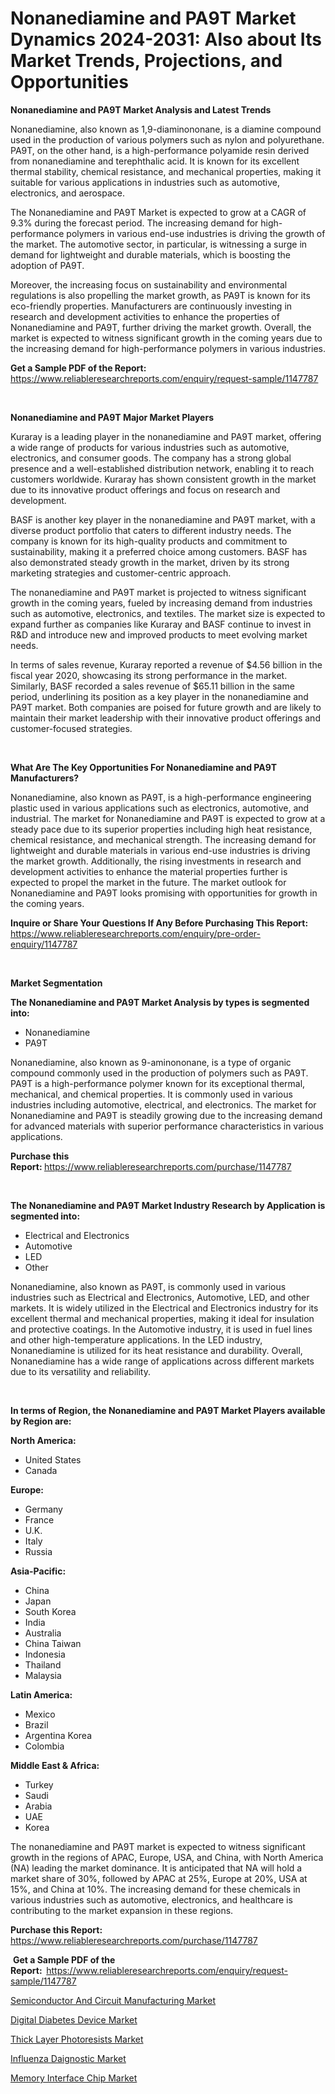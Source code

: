 <p><h1>Nonanediamine and PA9T Market Dynamics 2024-2031: Also about Its Market Trends, Projections, and Opportunities</h1></p><p><strong>Nonanediamine and PA9T Market Analysis and Latest Trends</strong></p>
<p><p>Nonanediamine, also known as 1,9-diaminononane, is a diamine compound used in the production of various polymers such as nylon and polyurethane. PA9T, on the other hand, is a high-performance polyamide resin derived from nonanediamine and terephthalic acid. It is known for its excellent thermal stability, chemical resistance, and mechanical properties, making it suitable for various applications in industries such as automotive, electronics, and aerospace.</p><p>The Nonanediamine and PA9T Market is expected to grow at a CAGR of 9.3% during the forecast period. The increasing demand for high-performance polymers in various end-use industries is driving the growth of the market. The automotive sector, in particular, is witnessing a surge in demand for lightweight and durable materials, which is boosting the adoption of PA9T.</p><p>Moreover, the increasing focus on sustainability and environmental regulations is also propelling the market growth, as PA9T is known for its eco-friendly properties. Manufacturers are continuously investing in research and development activities to enhance the properties of Nonanediamine and PA9T, further driving the market growth. Overall, the market is expected to witness significant growth in the coming years due to the increasing demand for high-performance polymers in various industries.</p></p>
<p><strong>Get a Sample PDF of the Report:&nbsp;</strong> <a href="https://www.reliableresearchreports.com/enquiry/request-sample/1147787">https://www.reliableresearchreports.com/enquiry/request-sample/1147787</a></p>
<p>&nbsp;</p>
<p><strong>Nonanediamine and PA9T Major Market Players</strong></p>
<p><p>Kuraray is a leading player in the nonanediamine and PA9T market, offering a wide range of products for various industries such as automotive, electronics, and consumer goods. The company has a strong global presence and a well-established distribution network, enabling it to reach customers worldwide. Kuraray has shown consistent growth in the market due to its innovative product offerings and focus on research and development.</p><p>BASF is another key player in the nonanediamine and PA9T market, with a diverse product portfolio that caters to different industry needs. The company is known for its high-quality products and commitment to sustainability, making it a preferred choice among customers. BASF has also demonstrated steady growth in the market, driven by its strong marketing strategies and customer-centric approach.</p><p>The nonanediamine and PA9T market is projected to witness significant growth in the coming years, fueled by increasing demand from industries such as automotive, electronics, and textiles. The market size is expected to expand further as companies like Kuraray and BASF continue to invest in R&D and introduce new and improved products to meet evolving market needs.</p><p>In terms of sales revenue, Kuraray reported a revenue of $4.56 billion in the fiscal year 2020, showcasing its strong performance in the market. Similarly, BASF recorded a sales revenue of $65.11 billion in the same period, underlining its position as a key player in the nonanediamine and PA9T market. Both companies are poised for future growth and are likely to maintain their market leadership with their innovative product offerings and customer-focused strategies.</p></p>
<p>&nbsp;</p>
<p><strong>What Are The Key Opportunities For Nonanediamine and PA9T Manufacturers?</strong></p>
<p><p>Nonanediamine, also known as PA9T, is a high-performance engineering plastic used in various applications such as electronics, automotive, and industrial. The market for Nonanediamine and PA9T is expected to grow at a steady pace due to its superior properties including high heat resistance, chemical resistance, and mechanical strength. The increasing demand for lightweight and durable materials in various end-use industries is driving the market growth. Additionally, the rising investments in research and development activities to enhance the material properties further is expected to propel the market in the future. The market outlook for Nonanediamine and PA9T looks promising with opportunities for growth in the coming years.</p></p>
<p><strong>Inquire or Share Your Questions If Any Before Purchasing This Report:</strong> <a href="https://www.reliableresearchreports.com/enquiry/pre-order-enquiry/1147787">https://www.reliableresearchreports.com/enquiry/pre-order-enquiry/1147787</a></p>
<p>&nbsp;</p>
<p><strong>Market Segmentation</strong></p>
<p><strong>The Nonanediamine and PA9T Market Analysis by types is segmented into:</strong></p>
<p><ul><li>Nonanediamine</li><li>PA9T</li></ul></p>
<p><p>Nonanediamine, also known as 9-aminononane, is a type of organic compound commonly used in the production of polymers such as PA9T. PA9T is a high-performance polymer known for its exceptional thermal, mechanical, and chemical properties. It is commonly used in various industries including automotive, electrical, and electronics. The market for Nonanediamine and PA9T is steadily growing due to the increasing demand for advanced materials with superior performance characteristics in various applications.</p></p>
<p><strong>Purchase this Report:&nbsp;</strong><a href="https://www.reliableresearchreports.com/purchase/1147787">https://www.reliableresearchreports.com/purchase/1147787</a></p>
<p>&nbsp;</p>
<p><strong>The Nonanediamine and PA9T Market Industry Research by Application is segmented into:</strong></p>
<p><ul><li>Electrical and Electronics</li><li>Automotive</li><li>LED</li><li>Other</li></ul></p>
<p><p>Nonanediamine, also known as PA9T, is commonly used in various industries such as Electrical and Electronics, Automotive, LED, and other markets. It is widely utilized in the Electrical and Electronics industry for its excellent thermal and mechanical properties, making it ideal for insulation and protective coatings. In the Automotive industry, it is used in fuel lines and other high-temperature applications. In the LED industry, Nonanediamine is utilized for its heat resistance and durability. Overall, Nonanediamine has a wide range of applications across different markets due to its versatility and reliability.</p></p>
<p>&nbsp;</p>
<p><strong>In terms of Region, the Nonanediamine and PA9T Market Players available by Region are:</strong></p>
<p>
    <p> <strong> North America: </strong>
        <ul>
            <li>United States</li>
            <li>Canada</li>
        </ul>
        </p> 
    <p> <strong> Europe: </strong>
        <ul>
            <li>Germany</li>
            <li>France</li>
            <li>U.K.</li>
            <li>Italy</li>
            <li>Russia</li>
        </ul>
        </p> 
    <p> <strong> Asia-Pacific: </strong>
        <ul>
            <li>China</li>
            <li>Japan</li>
            <li>South Korea</li>
            <li>India</li>
            <li>Australia</li>
            <li>China Taiwan</li>
            <li>Indonesia</li>
            <li>Thailand</li>
            <li>Malaysia</li>
        </ul>
        </p> 
    <p> <strong> Latin America: </strong>
        <ul>
            <li>Mexico</li>
            <li>Brazil</li>
            <li>Argentina Korea</li>
            <li>Colombia</li>
        </ul>
        </p> 
    <p> <strong> Middle East & Africa: </strong>
        <ul>
            <li>Turkey</li>
            <li>Saudi</li>
            <li>Arabia</li>
            <li>UAE</li>
            <li>Korea</li>
        </ul>
    </p>
    </p>
<p><p>The nonanediamine and PA9T market is expected to witness significant growth in the regions of APAC, Europe, USA, and China, with North America (NA) leading the market dominance. It is anticipated that NA will hold a market share of 30%, followed by APAC at 25%, Europe at 20%, USA at 15%, and China at 10%. The increasing demand for these chemicals in various industries such as automotive, electronics, and healthcare is contributing to the market expansion in these regions.</p></p>
<p><strong>Purchase this Report: </strong><a href="https://www.reliableresearchreports.com/purchase/1147787">https://www.reliableresearchreports.com/purchase/1147787</a></p>
<p>&nbsp;<strong>Get a Sample PDF of the Report:&nbsp;&nbsp;</strong><a href="https://www.reliableresearchreports.com/enquiry/request-sample/1147787">https://www.reliableresearchreports.com/enquiry/request-sample/1147787</a></p>
<p><strong></strong></p>
<p><p><a href="https://medium.com/@madiemurphy1990/semiconductor-and-circuit-manufacturing-market-analysis-and-sze-forecasted-for-period-from-2024-to-74c9d258b33d">Semiconductor And Circuit Manufacturing Market</a></p><p><a href="https://medium.com/@madiemurphy1990/digital-diabetes-device-market-size-and-market-trends-complete-industry-overview-2024-to-2031-b3a4959b0199">Digital Diabetes Device Market</a></p><p><a href="https://github.com/zjyglelu/Market-Research-Report-List-1/blob/main/thick-layer-photoresists-market.md">Thick Layer Photoresists Market</a></p><p><a href="https://medium.com/@madiemurphy1990/influenza-daignostic-market-research-report-its-history-and-forecast-2024-to-2031-b589edd19e22">Influenza Daignostic Market</a></p><p><a href="https://github.com/mbisetmhermsr/Market-Research-Report-List-1/blob/main/memory-interface-chip-market.md">Memory Interface Chip Market</a></p></p>